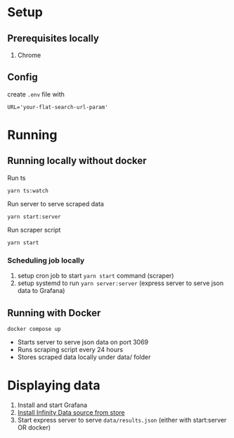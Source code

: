 

# Setup

## Prerequisites locally

1. Chrome

## Config

create ``.env`` file with 

```
URL='your-flat-search-url-param'
```

# Running

## Running locally without docker

Run ts
```
yarn ts:watch
```


Run server to serve scraped data
```
yarn start:server
```


Run scraper script
```
yarn start
```



### Scheduling job locally

1. setup cron job to start `yarn start` command (scraper)
2. setup systemd to run `yarn server:server` (express server to serve json data to Grafana)


## Running with Docker

```
docker compose up
```
- Starts server to serve json data on port 3069
- Runs scraping script every 24 hours
- Stores scraped data locally under data/ folder


# Displaying data
1. Install and start Grafana
2. [Install Infinity Data source from store](https://grafana.com/grafana/plugins/yesoreyeram-infinity-datasource/)
3. Start express server to serve `data/results.json` (either with start:server OR docker)

